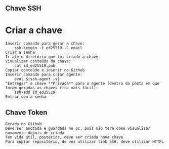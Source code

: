## Chave SSH

# Criar a chave
    Inserir comando para gerar a chave:
        ssh-keygen -t ed25519 -C email
    Criar a senha
    Ir até o diretório que foi criado a chave
    Visualizar conteúdo da chave:
        cat id_ed25519.pub
    Copiar conteúdo e inserir no Github
    Inserir comando para criar agente:
        eval $(ssh-agent -s)
    "Entregar" a chave **Privada** para o agente (dentro da pasta em que foram geradas as chaves fica mais fácil):
        ssh-add id_ed25519
    Entrar com a senha


## Chave Token
    Gerado no Github
    Deve ser anotada e guardada no pc, pois não tera como visualizar novamente depois de criada
    Tem vida útil, posterior, deve ser criada nova chave
    Para copiar repositório, de vez utilizar link SSH, deve utilizar HTTPL